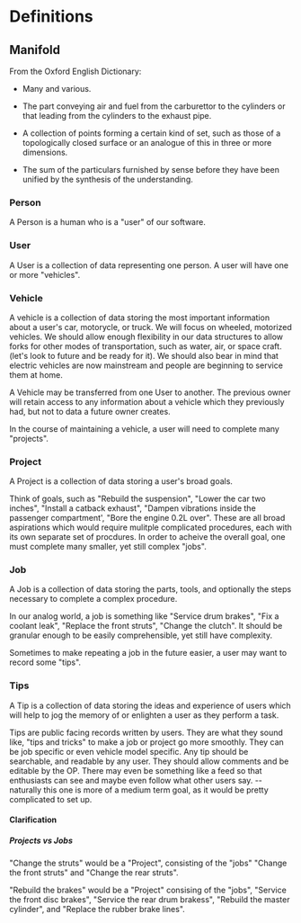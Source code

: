 # Definitions

## Manifold
From the Oxford English Dictionary:
- Many and various.

- The part conveying air and fuel from the carburettor to the cylinders
or that leading from the cylinders to the exhaust pipe.

- A collection of points forming a certain kind of set, such as those of a
  topologically closed surface or an analogue of this in three or more dimensions.


- The sum of the particulars furnished by sense before they have been unified
   by the synthesis of the understanding.



### Person
A Person is a human who is a "user" of our software.

### User
A User is a collection of data representing one person. A user will have one or more
"vehicles".


### Vehicle
A vehicle is a collection of data storing the most important information about a user's
car, motorycle, or truck. We will focus on wheeled, motorized vehicles. We should allow
enough flexibility in our data structures to allow forks for other modes of transportation,
such as water, air, or space craft. (let's look to future and be ready for it). We should
also bear in mind that electric vehicles are now mainstream and people are beginning to
service them at home.

A Vehicle may be transferred from one User to another. The previous owner will retain access
to any information about a vehicle which they previously had, but not to data a future owner
creates.

In the course of maintaining a vehicle, a user will need to complete many "projects".

### Project
A Project is a collection of data storing a user's broad goals.

Think of goals, such as "Rebuild the suspension", "Lower the car two inches",
"Install a catback exhaust", "Dampen vibrations inside the passenger compartment',
"Bore the engine 0.2L over". These are all broad aspirations which would require
mulitple complicated procedures, each with its own separate set of procdures. In
order to acheive the overall goal, one must complete many smaller, yet still complex
"jobs".

### Job
A Job is a collection of data storing the parts, tools, and optionally the steps necessary
to complete a complex procedure.

In our analog world, a job is something like "Service drum brakes",  "Fix a coolant leak",
"Replace the front struts", "Change the clutch". It should be granular enough to be easily
comprehensible, yet still have complexity.

Sometimes to make repeating a job in the future easier, a user may want to record some "tips".

### Tips
A Tip is a collection of data storing the ideas and experience of users which will help to
jog the memory of or enlighten a user as they perform a task.

Tips are public facing records written by users. They are what they sound like, "tips and tricks"
to make a job or project go more smoothly. They can be job specific or even vehicle model specific.
Any tip should be searchable, and readable by any user. They should allow comments and be editable
by the OP. There may even be something like a feed so that enthusiasts can see and maybe even follow
what other users say. -- naturally this one is more of a medium term goal, as it would be pretty
complicated to set up.


#### Clarification

##### Projects vs Jobs
"Change the struts" would be a "Project", consisting of the "jobs"
"Change the front struts" and "Change the rear struts".

 "Rebuild the brakes" would be a "Project" consising of the "jobs", "Service the front disc
 brakes", "Service the rear drum brakess", "Rebuild the master cylinder", and "Replace the rubber brake lines".
